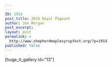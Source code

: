 ```yaml
---
---
ID: 1914
post_title: 2018 Royal Pageant
author: Jon Morgan
post_excerpt:
layout: post
permalink: >
  http://www.shepherdmaplesyrupfest.org/?p=1914
published: false
---
```

[huge_it_gallery id="13"]
